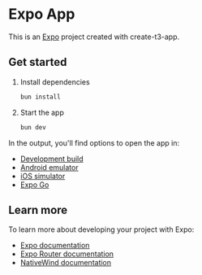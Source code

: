 # Expo App

This is an [Expo](https://expo.dev) project created with create-t3-app.

## Get started

1. Install dependencies

   ```bash
   bun install
   ```

2. Start the app

   ```bash
   bun dev
   ```

In the output, you'll find options to open the app in:

- [Development build](https://docs.expo.dev/develop/development-builds/introduction/)
- [Android emulator](https://docs.expo.dev/workflow/android-studio-emulator/)
- [iOS simulator](https://docs.expo.dev/workflow/ios-simulator/)
- [Expo Go](https://expo.dev/go)

## Learn more

To learn more about developing your project with Expo:

- [Expo documentation](https://docs.expo.dev/)
- [Expo Router documentation](https://docs.expo.dev/router/introduction/)
- [NativeWind documentation](https://www.nativewind.dev/)
